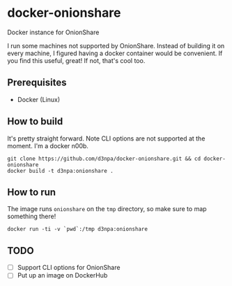 # docker-onionshare
Docker instance for OnionShare

I run some machines not supported by OnionShare. 
Instead of building it on every machine, I figured having a docker container would be convenient.
If you find this useful, great! If not, that's cool too.

## Prerequisites
- Docker (Linux)

## How to build
It's pretty straight forward. Note CLI options are not supported at the moment. I'm a docker n00b.
```
git clone https://github.com/d3npa/docker-onionshare.git && cd docker-onionshare
docker build -t d3npa:onionshare .
```

## How to run
The image runs `onionshare` on the `tmp` directory, so make sure to map something there! 
```
docker run -ti -v `pwd`:/tmp d3npa:onionshare
```

## TODO
- [ ] Support CLI options for OnionShare
- [ ] Put up an image on DockerHub
